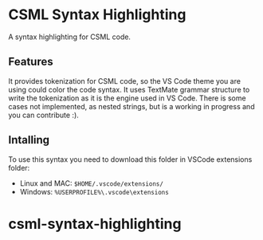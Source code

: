 # CSML Syntax Highlighting

A syntax highlighting for CSML code.

## Features

It provides tokenization for CSML code, so the VS Code theme you are using could color the code syntax. 
It uses TextMate grammar structure to write the tokenization as it is the engine used in VS Code.
There is some cases not implemented, as nested strings, but is a working in progress and you can contribute :).

## Intalling 

To use this syntax you need to download this folder in VSCode extensions folder:
- Linux and MAC: `$HOME/.vscode/extensions/`
- Windows: `%USERPROFILE%\.vscode\extensions`
# csml-syntax-highlighting
